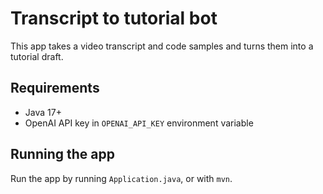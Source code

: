 # Transcript to tutorial bot

This app takes a video transcript and code samples and turns them into a tutorial draft.

## Requirements
- Java 17+
- OpenAI API key in `OPENAI_API_KEY` environment variable

## Running the app

Run the app by running `Application.java`, or with `mvn`. 